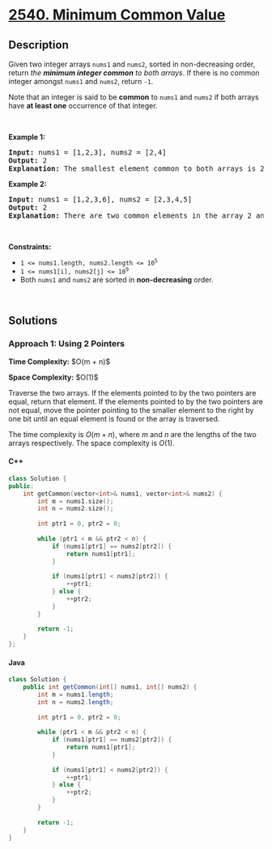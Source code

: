 # [2540. Minimum Common Value](https://leetcode.com/problems/minimum-common-value)

## Description

<p>Given two integer arrays <code>nums1</code> and <code>nums2</code>, sorted in non-decreasing order, return <em>the <strong>minimum integer common</strong> to both arrays</em>. If there is no common integer amongst <code>nums1</code> and <code>nums2</code>, return <code>-1</code>.</p>

<p>Note that an integer is said to be <strong>common</strong> to <code>nums1</code> and <code>nums2</code> if both arrays have <strong>at least one</strong> occurrence of that integer.</p>

<p>&nbsp;</p>
<p><strong class="example">Example 1:</strong></p>

<pre>
<strong>Input:</strong> nums1 = [1,2,3], nums2 = [2,4]
<strong>Output:</strong> 2
<strong>Explanation:</strong> The smallest element common to both arrays is 2, so we return 2.
</pre>

<p><strong class="example">Example 2:</strong></p>

<pre>
<strong>Input:</strong> nums1 = [1,2,3,6], nums2 = [2,3,4,5]
<strong>Output:</strong> 2
<strong>Explanation:</strong> There are two common elements in the array 2 and 3 out of which 2 is the smallest, so 2 is returned.
</pre>

<p>&nbsp;</p>
<p><strong>Constraints:</strong></p>

<ul>
    <li><code>1 &lt;= nums1.length, nums2.length &lt;= 10<sup>5</sup></code></li>
    <li><code>1 &lt;= nums1[i], nums2[j] &lt;= 10<sup>9</sup></code></li>
    <li>Both <code>nums1</code> and <code>nums2</code> are sorted in <strong>non-decreasing</strong> order.</li>
</ul>
<p>&nbsp;</p>

## Solutions

### **Approach 1: Using 2 Pointers**

<p><strong>Time Complexity:</strong> $O(m + n)$</p>
<p><strong>Space Complexity:</strong> $O(1)$</p>

Traverse the two arrays. If the elements pointed to by the two pointers are equal, return that element. If the elements pointed to by the two pointers are not equal, move the pointer pointing to the smaller element to the right by one bit until an equal element is found or the array is traversed.

The time complexity is $O(m + n)$, where $m$ and $n$ are the lengths of the two arrays respectively. The space complexity is $O(1)$.

<!-- tabs:start -->

#### C++

```cpp
class Solution {
public:
    int getCommon(vector<int>& nums1, vector<int>& nums2) {
        int m = nums1.size();
        int n = nums2.size();
        
        int ptr1 = 0, ptr2 = 0;
        
        while (ptr1 < m && ptr2 < n) {
            if (nums1[ptr1] == nums2[ptr2]) {
                return nums1[ptr1];
            }
            
            if (nums1[ptr1] < nums2[ptr2]) {
                ++ptr1;
            } else {
                ++ptr2;
            }
        }
        
        return -1;
    }
};
```

#### Java

```java
class Solution {
    public int getCommon(int[] nums1, int[] nums2) {
        int m = nums1.length;
        int n = nums2.length;
        
        int ptr1 = 0, ptr2 = 0;
        
        while (ptr1 < m && ptr2 < n) {
            if (nums1[ptr1] == nums2[ptr2]) {
                return nums1[ptr1];
            }
            
            if (nums1[ptr1] < nums2[ptr2]) {
                ++ptr1;
            } else {
                ++ptr2;
            }
        }
        
        return -1;
    }
}
```

<!-- tabs:end -->